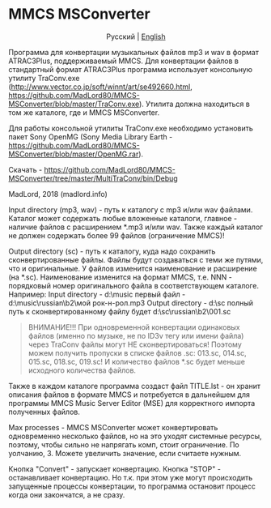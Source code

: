 # MMCS MSConverter
<p align="center">
  <span>Pусский</span> |
  <a href="https://github.com/MadLord80/MMCS-MSConverter/blob/master/README.md">English</a>
</p>

Программа для конвертации музыкальных файлов mp3 и wav в формат ATRAC3Plus, поддерживаемый MMCS.
Для конвертации файлов в стандартный формат ATRAC3Plus программа использует консольную утилиту TraConv.exe
(http://www.vector.co.jp/soft/winnt/art/se492660.html, https://github.com/MadLord80/MMCS-MSConverter/blob/master/TraConv.exe). Утилита должна находиться в том же каталоге, где и MMCS MSConverter.

Для работы консольной утилиты TraConv.exe необходимо установить пакет Sony OpenMG (Sony Media Library Earth - 
https://github.com/MadLord80/MMCS-MSConverter/blob/master/OpenMG.rar).

Скачать - https://github.com/MadLord80/MMCS-MSConverter/tree/master/MultiTraConv/bin/Debug

MadLord, 2018 (madlord.info)

Input directory (mp3, wav) - путь к каталогу с mp3 и/или wav файлами. Каталог может содержать любые вложенные 
каталоги, главное - наличие файлов с расширением *.mp3 и/или wav. Также каждый каталог не должен содержать
более 99 файлов (ограничение MMCS)!

Output directory (sc) - путь к каталогу, куда надо сохранить сконвертированные файлы. Файлы будут создаваться
с теми же путями, что и оригинальные. У файлов изменится наименование и расширение (на *.sc).  Наименование 
изменится на формат MMCS, т.е. NNN - порядковый номер оригинального файла в соответствующем каталоге.
Например:
Input directory - d:\music
первый файл - d:\music\russian\b2\мой рок-н-рол.mp3
Output directory - d:\sc
полный путь к сконвертированному файлу будет d:\sc\russian\b2\001.sc


> ВНИМАНИЕ!!!
> При одновременной конвертации одинаковых файлов (именно по музыке, не по ID3v тегу или имени файла) через TraConv файлы могут НЕ сконвертироваться!
> Поэтому можем получить пропуски в списке файлов .sc: 013.sc, 014.sc, 015.sc, 018.sc, 019.sc!
> И количество файлов *.sc будет меньше исходного количества файлов.


Также в каждом каталоге программа создаст файл TITLE.lst - он хранит описания файлов в формате MMCS
и потребуется в дальнейшем для программы MMCS Music Server Editor (MSE) для корректного импорта
полученных файлов.

Max processes - MMCS MSConverter может конвертировать одновременно несколько файлов, но на это уходят
системные ресурсы, поэтому, чтобы сильно не напрягать комп, стоит ограничение. По уолчанию, 3.
Можете увеличить значение, если считаете нужным.

Кнопка "Convert" - запускает конвертацию.
Кнопка "STOP" - останавливает конвертацию. Но т.к. при этом уже могут происходить запущенные процессы
конвертации, то программа остановит процесс когда они закончатся, а не сразу.
